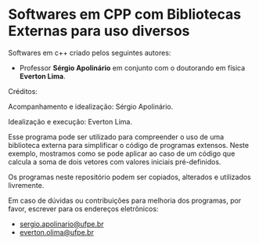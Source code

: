 # Softwares em CPP com Bibliotecas Externas para uso diversos

Softwares em c++ criado pelos seguintes autores:

- Professor **Sérgio Apolinário** em conjunto com o doutorando em física **Everton Lima**.

Créditos:

Acompanhamento e idealização: Sérgio Apolinário.

Idealização e execução: Everton Lima.

Esse programa pode ser utilizado para compreender o uso de uma biblioteca externa para simplificar o código de programas extensos. Neste exemplo, mostramos como se pode aplicar ao caso de um código que calcula a soma de dois vetores com valores iniciais pré-definidos.

Os programas neste repositório podem ser copiados, alterados e utilizados livremente.

Em caso de dúvidas ou contribuições para melhoria dos programas, por favor, escrever para os endereços eletrônicos:

- sergio.apolinario@ufpe.br
- everton.olima@ufpe.br
